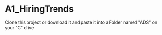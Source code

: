 # A1_HiringTrends

Clone this project or download it and paste it into a Folder named "ADS" on your "C" drive
